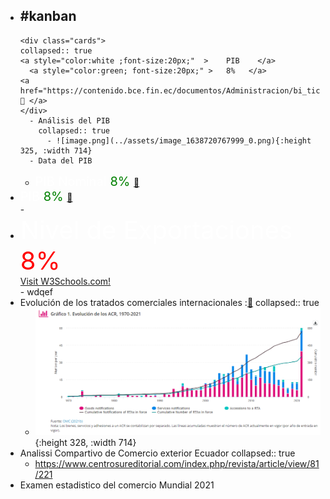 - #kanban
	-
	  <div class="cards">
	  collapsed:: true
	  <a style="color:white ;font-size:20px;"  >    PIB    </a>
	    <a style="color:green; font-size:20px;" >   8%   </a> 
	  <a href="https://contenido.bce.fin.ec/documentos/Administracion/bi_tick_PIB_CNT.html">  🔗 </a>
	  </div>
		- Análisis del PIB
		  collapsed:: true
			- ![image.png](../assets/image_1638720767999_0.png){:height 325, :width 714}
		- Data del PIB
	-
	  <div class="cards">
	  <a style="color:white ;font-size:20px;"  >    PIB Nominal    </a>
	    <a style="color:green; font-size:20px;" >   8%   </a> 
	  <a href="https://contenido.bce.fin.ec/documentos/Administracion/bi_tick_PIB_CNT.html">  🔗 </a>
	  </div>
-
  <div class="cards">
  <a style="color:white ;font-size:20px;"  >    PIB    </a>
    <a style="color:green; font-size:20px;" >   8%   </a> 
  <a href="https://contenido.bce.fin.ec/documentos/Administracion/bi_tick_PIB_CNT.html">  🔗 </a>
  </div>
	-
-
  <div class="cards">
  <div style="color:white ;font-size:40px;"  > Nivel de Exportaciones </div>
    <div style="color:red; font-size:40px;" >8%</div> 
  <a href="https://www.w3schools.com/">Visit W3Schools.com!</a>
  </div>
	- wdqef
- Evolución de los tratados  comerciales internacionales  :[🔗](https://sdgpulse.unctad.org/trade-barriers/)
  collapsed:: true
	- ![image.png](../assets/image_1638718468657_0.png){:height 328, :width 714}
- Analissi Compartivo de Comercio exterior Ecuador 
  collapsed:: true
	- https://www.centrosureditorial.com/index.php/revista/article/view/81/221
- Examen estadistico del comercio Mundial 2021